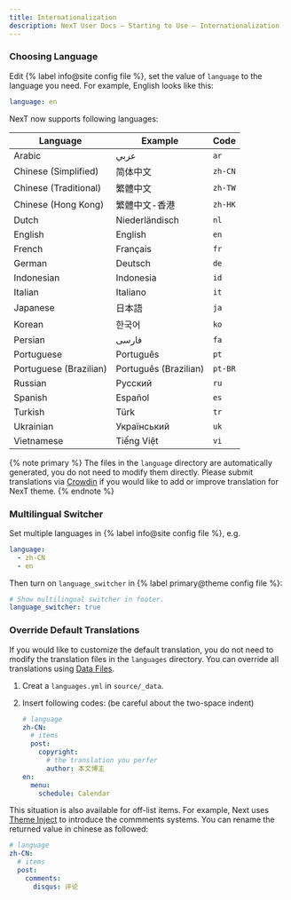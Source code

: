 ```yaml
---
title: Internationalization
description: NexT User Docs – Starting to Use – Internationalization
---
```


### Choosing Language

Edit {% label info@site config file %}, set the value of `language` to the language you need. For example, English looks like this:

```yml hexo/_config.yml
language: en
```

NexT now supports following languages:

| Language                    | Example               | Code    |
| --------------------------- | --------------------- | ------- |
| Arabic                      | عربي                  | `ar`    |
| Chinese (Simplified)        | 简体中文               | `zh-CN` |
| Chinese (Traditional)       | 繁體中文               | `zh-TW` |
| Chinese (Hong Kong)         | 繁體中文-香港           | `zh-HK` |
| Dutch                       | Niederländisch        | `nl`    |
| English                     | English               | `en`    |
| French                      | Français              | `fr`    |
| German                      | Deutsch               | `de`    |
| Indonesian                  | Indonesia             | `id`    |
| Italian                     | Italiano              | `it`    |
| Japanese                    | 日本語                 | `ja`    |
| Korean                      | 한국어                 | `ko`    |
| Persian                     | فارسی                 | `fa`    |
| Portuguese                  | Português             | `pt`    |
| Portuguese (Brazilian)      | Português (Brazilian) | `pt-BR` |
| Russian                     | Русский               | `ru`    |
| Spanish                     | Español               | `es`    |
| Turkish                     | Türk                  | `tr`    |
| Ukrainian                   | Український           | `uk`    |
| Vietnamese                  | Tiếng Việt            | `vi`    |

{% note primary %}
The files in the `language` directory are automatically generated, you do not need to modify them directly. Please submit translations via [Crowdin](https://crowdin.com/project/hexo-theme-next) if you would like to add or improve translation for NexT theme.
{% endnote %}

### Multilingual Switcher

Set multiple languages in {% label info@site config file %}, e.g.

```yml hexo/_config.yml
language:
  - zh-CN
  - en
```

Then turn on `language_switcher` in {% label primary@theme config file %}:

```yml next/_config.yml
# Show multilingual switcher in footer.
language_switcher: true
```

### Override Default Translations

If you would like to customize the default translation, you do not need to modify the translation files in the `languages` directory. You can override all translations using [Data Files](https://hexo.io/docs/data-files).

1. Creat a `languages.yml` in `source/_data`.
2. Insert following codes: (be careful about the two-space indent)

    ```yml languages.yml
    # language
    zh-CN:
      # items
      post:
        copyright:
          # the translation you perfer
          author: 本文博主
    en:
      menu:
        schedule: Calendar
    ```

This situation is also available for off-list items. For example, Next uses [Theme Inject](/docs/advanced-settings/injects.html) to introduce the commments systems. You can rename the returned value in chinese as followed:

```yml languages.yml
# language
zh-CN:
  # items
  post:
    comments:
      disqus: 评论
```
